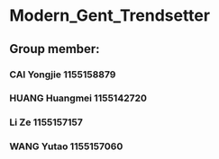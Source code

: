 # Modern_Gent_Trendsetter
## Group member:
### CAI Yongjie 1155158879
### HUANG Huangmei 1155142720
### Li Ze 1155157157
### WANG Yutao 1155157060
